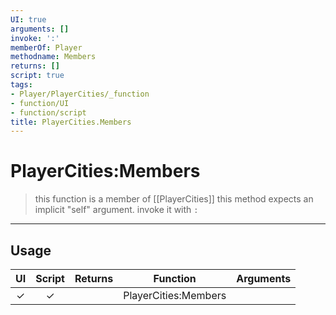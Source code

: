 ```yaml
---
UI: true
arguments: []
invoke: ':'
memberOf: Player
methodname: Members
returns: []
script: true
tags:
- Player/PlayerCities/_function
- function/UI
- function/script
title: PlayerCities.Members
---
```

# PlayerCities:Members
> this function is a member of [[PlayerCities]]
> this method expects an implicit "self" argument. invoke it with `:`
-----
## Usage
|  UI | Script | Returns | Function | Arguments |
|:---:|:------:|-------:|:--------:|:---------|
|✓|✓||PlayerCities:Members||
